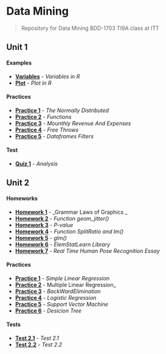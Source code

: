 # Data Mining

> Repository for Data Mining BDD-1703 TI9A class at ITT

## Unit 1

#### Examples

- [**Variables**](./Unidad1/Ejemplo/Variables.r) - _Variables in R_
- [**Plot**](./Unidad1/Ejemplo/p1.r) - _Plot in R_

#### Practices

- [**Practice 1**](./Unidad1/Practicas/Practica1) - _The Normally Distributed_
- [**Practice 2**](./Unidad1/Practicas/Practica2) - _Functions_
- [**Practice 3**](./Unidad1/Practicas/Practica3) - _Mounthly Revenue And Expenses_
- [**Practice 4**](./Unidad1/Practicas/Practica4) - _Free Throws_
- [**Practice 5**](./Unidad1/Practicas/Practica5) - _Dataframes Filters_

#### Test

- [**Quiz 1**](./Unidad1/Examen) - _Analysis_

## Unit 2

#### Homeworks

- [**Homework 1**](./Unidad2/Tareas/Tarea1) - _Grammar Laws of Graphics _
- [**Homework 2**](./Unidad2/Tareas/Tarea2) - _Function geom_jitter()_
- [**Homework 3**](./Unidad2/Tareas/Tarea3) - _P-value_
- [**Homework 4**](./Unidad2/Tareas/Tarea4) - _Function SplitRatio and lm()_
- [**Homework 5**](./Unidad2/Tareas/Tarea5) - _glm()_
- [**Homework 6**](./Unidad2/Tareas/Tarea6) - _ElemStatLearn Library_
- [**Homework 7**](./Unidad2/Tareas/Tarea7) - _Real Time Human Pose Recognition Essay_

#### Practices

- [**Practice 1**](./Unidad2/Practicas/Practica1) - _Simple Linear Regression_
- [**Practice 2**](./Unidad2/Practicas/Practica2) - Multiple Linear Regression\_
- [**Practice 3**](./Unidad2/Practicas/Practica3) - _BackWardElimination_
- [**Practice 4**](./Unidad2/Practicas/Practica4) - _Logistic Regression_
- [**Practice 5**](./Unidad2/Practicas/Practica5) - _Support Vector Machine_
- [**Practice 6**](./Unidad2/Practicas/Practica6) - _Desicion Tree_

#### Tests

- [**Test 2.1**](./Unidad2/Evaluacion/Tests2.1) - _Test 2.1_
- [**Test 2.2**](./Unidad2/Evaluacion/Test2.2) - _Test 2.2_
